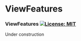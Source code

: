 # ViewFeatures

### ViewFeatures [![License: MIT](https://img.shields.io/badge/License-MIT-yellow.svg)](https://en.wikipedia.org/wiki/MIT_License)

Under construction
